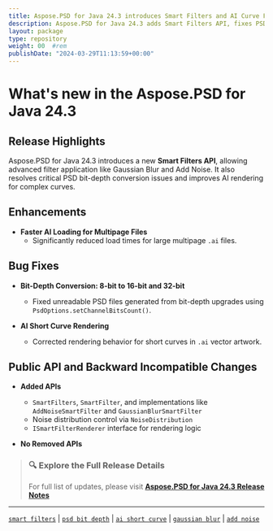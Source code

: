 ```yaml
---
title: Aspose.PSD for Java 24.3 introduces Smart Filters and AI Curve Fixes
description: Aspose.PSD for Java 24.3 adds Smart Filters API, fixes PSD bit-depth conversion bugs, and enhances AI short curve rendering performance and accuracy.
layout: package
type: repository
weight: 00	#rem
publishDate: "2024-03-29T11:13:59+00:00"
---
```


# What's new in the Aspose.PSD for Java 24.3

## Release Highlights

Aspose.PSD for Java 24.3 introduces a new **Smart Filters API**, allowing advanced filter application like Gaussian Blur and Add Noise. It also resolves critical PSD bit-depth conversion issues and improves AI rendering for complex curves.

## Enhancements

- **Faster AI Loading for Multipage Files**
  - Significantly reduced load times for large multipage `.ai` files.

## Bug Fixes

- **Bit-Depth Conversion: 8-bit to 16-bit and 32-bit**
  - Fixed unreadable PSD files generated from bit-depth upgrades using `PsdOptions.setChannelBitsCount()`.

- **AI Short Curve Rendering**
  - Corrected rendering behavior for short curves in `.ai` vector artwork.

## Public API and Backward Incompatible Changes

- **Added APIs**
  - `SmartFilters`, `SmartFilter`, and implementations like `AddNoiseSmartFilter` and `GaussianBlurSmartFilter`
  - Noise distribution control via `NoiseDistribution`
  - `ISmartFilterRenderer` interface for rendering logic

- **No Removed APIs**

> ### 🔍 Explore the Full Release Details  
> For full list of updates, please visit **[Aspose.PSD for Java 24.3 Release Notes](https://releases.aspose.com/psd/java/release-notes/2024/aspose-psd-for-java-24-3-release-notes/)**

---

[`smart filters`](https://search.aspose.com/q/smart-filters.html) | [`psd bit depth`](https://search.aspose.com/q/psd-bit-depth.html) | [`ai short curve`](https://search.aspose.com/q/ai-short-curve.html) | [`gaussian blur`](https://search.aspose.com/q/gaussian-blur.html) | [`add noise`](https://search.aspose.com/q/add-noise.html)
